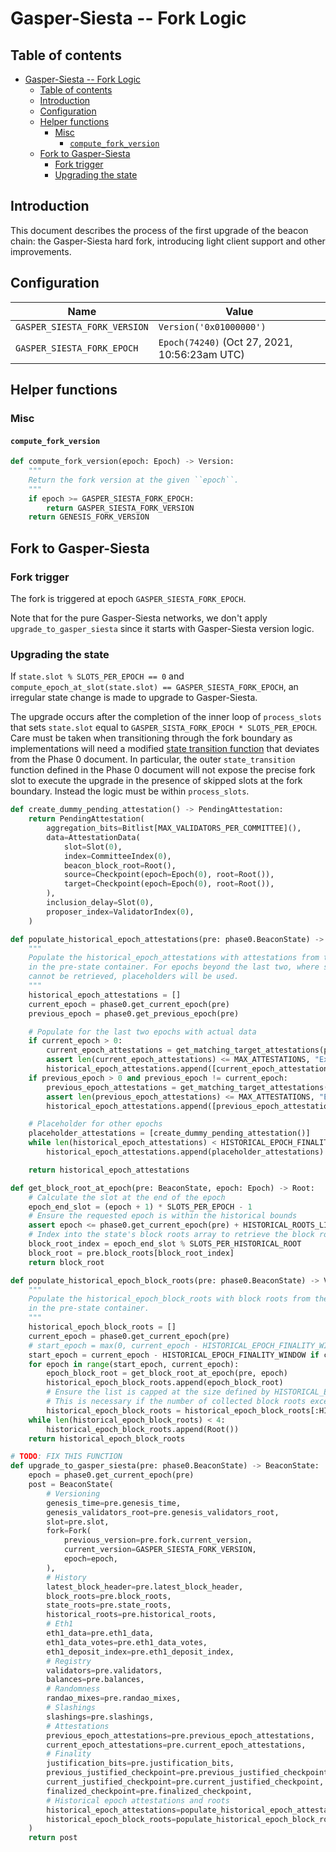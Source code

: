 # Gasper-Siesta -- Fork Logic

## Table of contents

<!-- START doctoc generated TOC please keep comment here to allow auto update -->
<!-- DON'T EDIT THIS SECTION, INSTEAD RE-RUN doctoc TO UPDATE -->

- [Gasper-Siesta -- Fork Logic](#gasper-siesta----fork-logic)
  - [Table of contents](#table-of-contents)
  - [Introduction](#introduction)
  - [Configuration](#configuration)
  - [Helper functions](#helper-functions)
    - [Misc](#misc)
      - [`compute_fork_version`](#compute_fork_version)
  - [Fork to Gasper-Siesta](#fork-to-gasper-siesta)
    - [Fork trigger](#fork-trigger)
    - [Upgrading the state](#upgrading-the-state)

<!-- END doctoc generated TOC please keep comment here to allow auto update -->

## Introduction

This document describes the process of the first upgrade of the beacon chain: the Gasper-Siesta hard fork, introducing light client support and other improvements.

## Configuration

| Name | Value |
| - | - |
| `GASPER_SIESTA_FORK_VERSION` | `Version('0x01000000')` |
| `GASPER_SIESTA_FORK_EPOCH` | `Epoch(74240)` (Oct 27, 2021, 10:56:23am UTC) |

## Helper functions

### Misc

#### `compute_fork_version`

```python
def compute_fork_version(epoch: Epoch) -> Version:
    """
    Return the fork version at the given ``epoch``.
    """
    if epoch >= GASPER_SIESTA_FORK_EPOCH:
        return GASPER_SIESTA_FORK_VERSION
    return GENESIS_FORK_VERSION
```

## Fork to Gasper-Siesta

### Fork trigger

The fork is triggered at epoch `GASPER_SIESTA_FORK_EPOCH`.

Note that for the pure Gasper-Siesta networks, we don't apply `upgrade_to_gasper_siesta` since it starts with Gasper-Siesta version logic.

### Upgrading the state

If `state.slot % SLOTS_PER_EPOCH == 0` and `compute_epoch_at_slot(state.slot) == GASPER_SIESTA_FORK_EPOCH`, an irregular state change is made to upgrade to Gasper-Siesta.

The upgrade occurs after the completion of the inner loop of `process_slots` that sets `state.slot` equal to `GASPER_SISTA_FORK_EPOCH * SLOTS_PER_EPOCH`.
Care must be taken when transitioning through the fork boundary as implementations will need a modified [state transition function](../phase0/beacon-chain.md#beacon-chain-state-transition-function) that deviates from the Phase 0 document.
In particular, the outer `state_transition` function defined in the Phase 0 document will not expose the precise fork slot to execute the upgrade in the presence of skipped slots at the fork boundary. Instead the logic must be within `process_slots`.

```python
def create_dummy_pending_attestation() -> PendingAttestation:
    return PendingAttestation(
        aggregation_bits=Bitlist[MAX_VALIDATORS_PER_COMMITTEE](),
        data=AttestationData(
            slot=Slot(0),
            index=CommitteeIndex(0),
            beacon_block_root=Root(),
            source=Checkpoint(epoch=Epoch(0), root=Root()),
            target=Checkpoint(epoch=Epoch(0), root=Root()),
        ),
        inclusion_delay=Slot(0),
        proposer_index=ValidatorIndex(0),
    )

def populate_historical_epoch_attestations(pre: phase0.BeaconState) -> Vector[List[PendingAttestation, MAX_ATTESTATIONS], HISTORICAL_EPOCH_FINALITY_WINDOW]:
    """
    Populate the historical_epoch_attestations with attestations from the end of every epoch
    in the pre-state container. For epochs beyond the last two, where specific attestations
    cannot be retrieved, placeholders will be used.
    """
    historical_epoch_attestations = []
    current_epoch = phase0.get_current_epoch(pre)
    previous_epoch = phase0.get_previous_epoch(pre)

    # Populate for the last two epochs with actual data
    if current_epoch > 0:
        current_epoch_attestations = get_matching_target_attestations(pre, current_epoch)
        assert len(current_epoch_attestations) <= MAX_ATTESTATIONS, "Exceeded MAX_ATTESTATIONS for current epoch"
        historical_epoch_attestations.append([current_epoch_attestations])
    if previous_epoch > 0 and previous_epoch != current_epoch:
        previous_epoch_attestations = get_matching_target_attestations(pre, previous_epoch)
        assert len(previous_epoch_attestations) <= MAX_ATTESTATIONS, "Exceeded MAX_ATTESTATIONS for previous epoch"
        historical_epoch_attestations.append([previous_epoch_attestations])  # Insert at the beginning

    # Placeholder for other epochs
    placeholder_attestations = [create_dummy_pending_attestation()]
    while len(historical_epoch_attestations) < HISTORICAL_EPOCH_FINALITY_WINDOW:
        historical_epoch_attestations.append(placeholder_attestations)  # Insert at the beginning to maintain chronological order

    return historical_epoch_attestations

def get_block_root_at_epoch(pre: BeaconState, epoch: Epoch) -> Root:
    # Calculate the slot at the end of the epoch
    epoch_end_slot = (epoch + 1) * SLOTS_PER_EPOCH - 1
    # Ensure the requested epoch is within the historical bounds
    assert epoch <= phase0.get_current_epoch(pre) + HISTORICAL_ROOTS_LIMIT // SLOTS_PER_EPOCH, "Requested epoch is too far in history"
    # Index into the state's block roots array to retrieve the block root
    block_root_index = epoch_end_slot % SLOTS_PER_HISTORICAL_ROOT
    block_root = pre.block_roots[block_root_index]
    return block_root

def populate_historical_epoch_block_roots(pre: phase0.BeaconState) -> Vector[Root, HISTORICAL_EPOCH_FINALITY_WINDOW]:
    """
    Populate the historical_epoch_block_roots with block roots from the end of every epoch
    in the pre-state container.
    """
    historical_epoch_block_roots = []
    current_epoch = phase0.get_current_epoch(pre)
    # start_epoch = max(0, current_epoch - HISTORICAL_EPOCH_FINALITY_WINDOW)
    start_epoch = current_epoch - HISTORICAL_EPOCH_FINALITY_WINDOW if current_epoch > HISTORICAL_EPOCH_FINALITY_WINDOW else 0
    for epoch in range(start_epoch, current_epoch):
        epoch_block_root = get_block_root_at_epoch(pre, epoch)
        historical_epoch_block_roots.append(epoch_block_root)
        # Ensure the list is capped at the size defined by HISTORICAL_EPOCH_FINALITY_WINDOW
        # This is necessary if the number of collected block roots exceeds the storage limit.
        historical_epoch_block_roots = historical_epoch_block_roots[:HISTORICAL_EPOCH_FINALITY_WINDOW]
    while len(historical_epoch_block_roots) < 4:
        historical_epoch_block_roots.append(Root())
    return historical_epoch_block_roots

# TODO: FIX THIS FUNCTION
def upgrade_to_gasper_siesta(pre: phase0.BeaconState) -> BeaconState:
    epoch = phase0.get_current_epoch(pre)
    post = BeaconState(
        # Versioning
        genesis_time=pre.genesis_time,
        genesis_validators_root=pre.genesis_validators_root,
        slot=pre.slot,
        fork=Fork(
            previous_version=pre.fork.current_version,
            current_version=GASPER_SIESTA_FORK_VERSION,
            epoch=epoch,
        ),
        # History
        latest_block_header=pre.latest_block_header,
        block_roots=pre.block_roots,
        state_roots=pre.state_roots,
        historical_roots=pre.historical_roots,
        # Eth1
        eth1_data=pre.eth1_data,
        eth1_data_votes=pre.eth1_data_votes,
        eth1_deposit_index=pre.eth1_deposit_index,
        # Registry
        validators=pre.validators,
        balances=pre.balances,
        # Randomness
        randao_mixes=pre.randao_mixes,
        # Slashings
        slashings=pre.slashings,
        # Attestations
        previous_epoch_attestations=pre.previous_epoch_attestations,
        current_epoch_attestations=pre.current_epoch_attestations,
        # Finality
        justification_bits=pre.justification_bits,
        previous_justified_checkpoint=pre.previous_justified_checkpoint,
        current_justified_checkpoint=pre.current_justified_checkpoint,
        finalized_checkpoint=pre.finalized_checkpoint,
        # Historical epoch attestations and roots
        historical_epoch_attestations=populate_historical_epoch_attestations(pre),
        historical_epoch_block_roots=populate_historical_epoch_block_roots(pre),
    )
    return post
```
